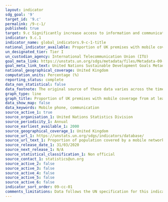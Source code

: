 ```yaml
---
layout: indicator
sdg_goal: '9'
target_id: '9.c'
permalink: /9-c-1/
published: true
target: 9.c Significantly increase access to information and communications technology and strive to provide universal and affordable access to the Internet in least developed countries by 2020
indicator: 9.c.1
indicator_name: global_indicators.9-c-1-title
national_indicator_available: Proportion of UK premises with mobile coverage from at least one mobile network by mobile network type
un_designated_tier: Tier I
un_custodian_agency: International Telecommunication Union (ITU)
goal_meta_link: https://unstats.un.org/sdgs/metadata/files/Metadata-09-0C-01.pdf
goal_meta_link_text: United Nations Sustainable Development Goals Metadata (PDF 214 KB)
national_geographical_coverage: United Kingdom
computation_units: Percentage (%)
reporting_status: complete 
data_non_statistical: false
data_footnote: The original source of these data varies across the time series. Please see the source data for full footnotes.
graph_type: line
graph_title: Proportion of UK premises with mobile coverage from at least one mobile network by mobile network type
data_show_map: false
data_keywords: Mobile phone, communication
source_active_1: true
source_organisation_1: United Nations Statistics Division
source_periodicity_1: Annual
source_earliest_available_1: 2000
source_geographical_coverage_1: United Kingdom
source_url_1: https://unstats.un.org/sdgs/indicators/database/
source_url_text_1: Proportion of population covered by a mobile network, by technology
source_release_date_1: 31/03/2020
source_next_release_1: N/A
source_statistical_classification_1: Non official
source_contact_1: statistics@un.org
source_active_2: false
source_active_3: false
source_active_4: false
source_active_5: false
source_active_6: false
indicator_sort_order: 09-cc-01
comments_limitations: Data follows the UN specification for this indicator. This indicator has not been identified in collaboration with topic experts.
---
```

